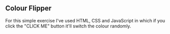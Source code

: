 ## Colour Flipper

For this simple exercise I've used HTML, CSS and JavaScript in which if you click the "CLICK ME" button it'll switch the colour randomly.
